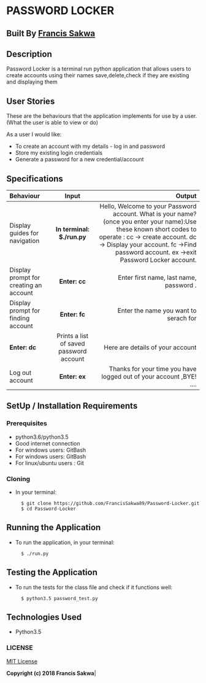 # PASSWORD LOCKER

## Built By [Francis Sakwa](https://github.com/FrancisSakwa89/)

## Description
Password Locker is a terminal run python application that allows users to create accounts using their names save,delete,check if they are existing and displaying them

## User Stories
These are the behaviours that the application implements for use by a user.(What the user is able to view or do)

As a user I would like:
* To create an account with my details - log in and password
* Store my existing login credentials
* Generate a password for a new credential/account


## Specifications
| Behaviour | Input | Output |
| :---------------- | :---------------: | ------------------: |
| Display guides for navigation | **In terminal: $./run.py** | Hello, Welcome to your Password account. What is your name? (once you enter your name):Use these known short codes to operate : cc -> create account.  dc -> Display your account.  fc ->Find password account.  ex ->exit Password Locker account. |
| Display prompt for creating an account | **Enter: cc** | Enter first name, last name, password  .|
| Display prompt for finding account | **Enter: fc** | Enter the name you want to serach for  |
| **Enter: dc** | Prints a list of saved password account | Here are details of your account
| Log out account  | **Enter: ex** | Thanks for your time you have logged out of your account ,BYE! ....|



## SetUp / Installation Requirements
### Prerequisites
* python3.6/python3.5
* Good internet connection
* For windows users:  GitBash
*  For windows users:  GitBash
* For linux/ubuntu users : Git


### Cloning
* In your terminal:

        $ git clone https://github.com/FrancisSakwa89/Password-Locker.git
        $ cd Password-Locker

## Running the Application
* To run the application, in your terminal:

        $ ./run.py


## Testing the Application
* To run the tests for the class file and check if it functions well:

        $ python3.5 password_test.py

## Technologies Used
* Python3.5

### LICENSE
[MIT License](https://choosealicense.com/licenses/mit/#)


 __Copyright (c) 2018 Francis Sakwa__|


